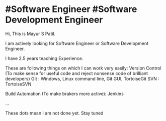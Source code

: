 # #Software Engineer #Software Development Engineer

Hi, This is Mayur S Patil. 

I am actively looking for Software Engineer or Software Development Engineer.

I have 2.5 years teaching Experience. 

These are following things on which I can work very easily:
Version Control (To make sense for useful code and reject nonsense code of brilliant developers)
Git : Windows, Linux command line, Git GUI, TortoiseGit
SVN : TortoiseSVN

Build Automation (To make brakers more active):
Jenkins





...

These dots mean I am not done yet. Stay tuned
